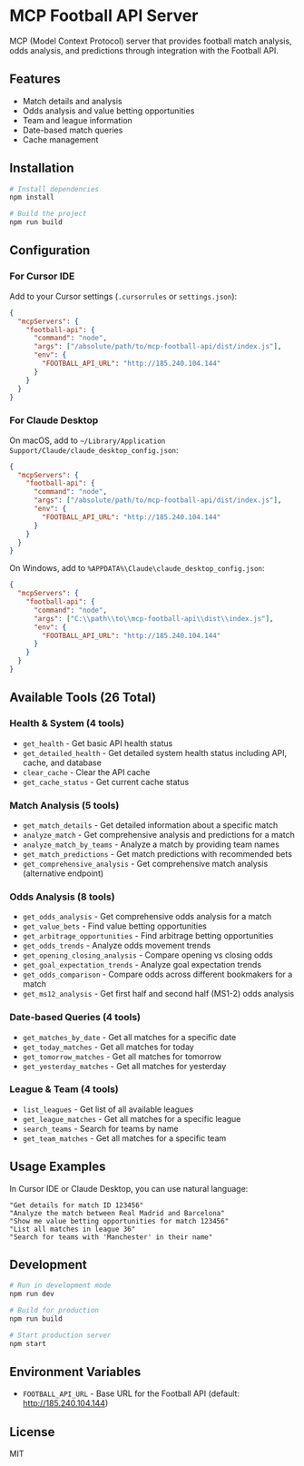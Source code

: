 # MCP Football API Server

MCP (Model Context Protocol) server that provides football match analysis, odds analysis, and predictions through integration with the Football API.

## Features

- Match details and analysis
- Odds analysis and value betting opportunities
- Team and league information
- Date-based match queries
- Cache management

## Installation

```bash
# Install dependencies
npm install

# Build the project
npm run build
```

## Configuration

### For Cursor IDE

Add to your Cursor settings (`.cursorrules` or `settings.json`):

```json
{
  "mcpServers": {
    "football-api": {
      "command": "node",
      "args": ["/absolute/path/to/mcp-football-api/dist/index.js"],
      "env": {
        "FOOTBALL_API_URL": "http://185.240.104.144"
      }
    }
  }
}
```

### For Claude Desktop

On macOS, add to `~/Library/Application Support/Claude/claude_desktop_config.json`:

```json
{
  "mcpServers": {
    "football-api": {
      "command": "node",
      "args": ["/absolute/path/to/mcp-football-api/dist/index.js"],
      "env": {
        "FOOTBALL_API_URL": "http://185.240.104.144"
      }
    }
  }
}
```

On Windows, add to `%APPDATA%\Claude\claude_desktop_config.json`:

```json
{
  "mcpServers": {
    "football-api": {
      "command": "node",
      "args": ["C:\\path\\to\\mcp-football-api\\dist\\index.js"],
      "env": {
        "FOOTBALL_API_URL": "http://185.240.104.144"
      }
    }
  }
}
```

## Available Tools (26 Total)

### Health & System (4 tools)
- `get_health` - Get basic API health status
- `get_detailed_health` - Get detailed system health status including API, cache, and database
- `clear_cache` - Clear the API cache
- `get_cache_status` - Get current cache status

### Match Analysis (5 tools)
- `get_match_details` - Get detailed information about a specific match
- `analyze_match` - Get comprehensive analysis and predictions for a match
- `analyze_match_by_teams` - Analyze a match by providing team names
- `get_match_predictions` - Get match predictions with recommended bets
- `get_comprehensive_analysis` - Get comprehensive match analysis (alternative endpoint)

### Odds Analysis (8 tools)
- `get_odds_analysis` - Get comprehensive odds analysis for a match
- `get_value_bets` - Find value betting opportunities
- `get_arbitrage_opportunities` - Find arbitrage betting opportunities
- `get_odds_trends` - Analyze odds movement trends
- `get_opening_closing_analysis` - Compare opening vs closing odds
- `get_goal_expectation_trends` - Analyze goal expectation trends
- `get_odds_comparison` - Compare odds across different bookmakers for a match
- `get_ms12_analysis` - Get first half and second half (MS1-2) odds analysis

### Date-based Queries (4 tools)
- `get_matches_by_date` - Get all matches for a specific date
- `get_today_matches` - Get all matches for today
- `get_tomorrow_matches` - Get all matches for tomorrow
- `get_yesterday_matches` - Get all matches for yesterday

### League & Team (4 tools)
- `list_leagues` - Get list of all available leagues
- `get_league_matches` - Get all matches for a specific league
- `search_teams` - Search for teams by name
- `get_team_matches` - Get all matches for a specific team

## Usage Examples

In Cursor IDE or Claude Desktop, you can use natural language:

```
"Get details for match ID 123456"
"Analyze the match between Real Madrid and Barcelona"
"Show me value betting opportunities for match 123456"
"List all matches in league 36"
"Search for teams with 'Manchester' in their name"
```

## Development

```bash
# Run in development mode
npm run dev

# Build for production
npm run build

# Start production server
npm start
```

## Environment Variables

- `FOOTBALL_API_URL` - Base URL for the Football API (default: http://185.240.104.144)

## License

MIT